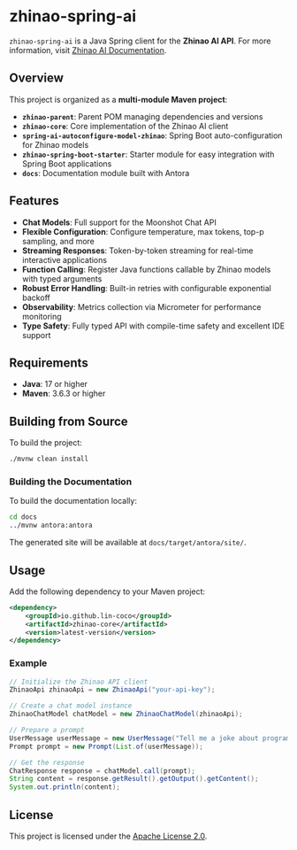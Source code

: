 # zhinao-spring-ai

`zhinao-spring-ai` is a Java Spring client for the **Zhinao AI API**. For more information, visit [Zhinao AI Documentation](https://ai.360.com/platform/docs/overview).

## Overview

This project is organized as a **multi-module Maven project**:

* **`zhinao-parent`**: Parent POM managing dependencies and versions
* **`zhinao-core`**: Core implementation of the Zhinao AI client
* **`spring-ai-autoconfigure-model-zhinao`**: Spring Boot auto-configuration for Zhinao models
* **`zhinao-spring-boot-starter`**: Starter module for easy integration with Spring Boot applications
* **`docs`**: Documentation module built with Antora

## Features

* **Chat Models**: Full support for the Moonshot Chat API
* **Flexible Configuration**: Configure temperature, max tokens, top-p sampling, and more
* **Streaming Responses**: Token-by-token streaming for real-time interactive applications
* **Function Calling**: Register Java functions callable by Zhinao models with typed arguments
* **Robust Error Handling**: Built-in retries with configurable exponential backoff
* **Observability**: Metrics collection via Micrometer for performance monitoring
* **Type Safety**: Fully typed API with compile-time safety and excellent IDE support

## Requirements

* **Java**: 17 or higher
* **Maven**: 3.6.3 or higher

## Building from Source

To build the project:

```bash
./mvnw clean install
```

### Building the Documentation

To build the documentation locally:

```bash
cd docs
../mvnw antora:antora
```

The generated site will be available at `docs/target/antora/site/`.

## Usage

Add the following dependency to your Maven project:

```xml
<dependency>
    <groupId>io.github.lin-coco</groupId>
    <artifactId>zhinao-core</artifactId>
    <version>latest-version</version>
</dependency>
```

### Example

```java
// Initialize the Zhinao API client
ZhinaoApi zhinaoApi = new ZhinaoApi("your-api-key");

// Create a chat model instance
ZhinaoChatModel chatModel = new ZhinaoChatModel(zhinaoApi);

// Prepare a prompt
UserMessage userMessage = new UserMessage("Tell me a joke about programming");
Prompt prompt = new Prompt(List.of(userMessage));

// Get the response
ChatResponse response = chatModel.call(prompt);
String content = response.getResult().getOutput().getContent();
System.out.println(content);
```

## License

This project is licensed under the [Apache License 2.0](LICENSE).